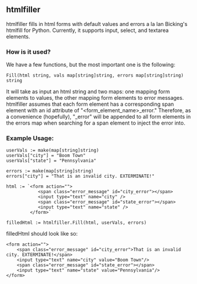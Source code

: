 ## htmlfiller

htmlfiller fills in html forms with default values and errors a la Ian Bicking's htmlfill for Python. Currently, it supports input, select, and textarea elements.

### How is it used?
We have a few functions, but the most important one is the following: 

    Fill(html string, vals map[string]string, errors map[string]string) string
    
It will take as input an html string and two maps: one mapping form elements to values, the other mapping form elements to error messages. htmlfiller assumes that each form element has a corresponding span element with an id attribute of "<form_element_name>_error." Therefore, as a convenience (hopefully), "_error" will be appended to all form elements in the errors map when searching for a span element to inject the error into.

### Example Usage:

    userVals := make(map[string]string)
    userVals["city"] = "Boom Town"
    userVals["state"] = "Pennsylvania"

    errors := make(map[string]string)
    errors["city"] = "That is an invalid city. EXTERMINATE!"

    html := `<form action="">
                <span class="error_message" id="city_error"></span>
                <input type="text" name="city" />
                <span class="error_message" id="state_error"></span>
                <input type="text" name="state" />
             </form>`

    filledHtml := htmlfiller.Fill(html, userVals, errors)

filledHtml should look like so:

    <form action="">
        <span class="error_message" id="city_error">That is an invalid city. EXTERMINATE!</span>
        <input type="text" name="city" value="Boom Town"/>
        <span class="error_message" id="state_error"></span>
        <input type="text" name="state" value="Pennsylvania"/>
    </form>
 
